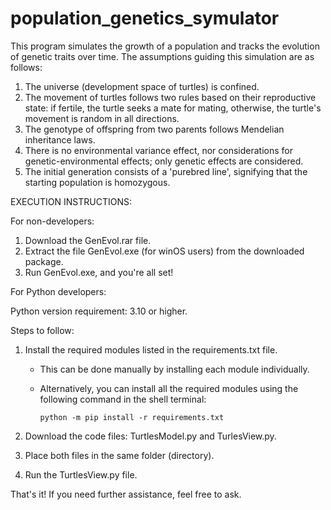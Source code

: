 # population_genetics_symulator
This program simulates the growth of a population and tracks the evolution of genetic traits over time. The assumptions guiding this simulation are as follows:

1. The universe (development space of turtles) is confined.
2. The movement of turtles follows two rules based on their reproductive state: if fertile, the turtle seeks a mate for mating, otherwise, the turtle's movement is random in all directions.
3. The genotype of offspring from two parents follows Mendelian inheritance laws.
4. There is no environmental variance effect, nor considerations for genetic-environmental effects; only genetic effects are considered.
5. The initial generation consists of a 'purebred line', signifying that the starting population is homozygous.


EXECUTION INSTRUCTIONS:

For non-developers:

1. Download the GenEvol.rar file.
2. Extract the file GenEvol.exe (for winOS users) from the downloaded package.
3. Run GenEvol.exe, and you're all set!

For Python developers:

Python version requirement: 3.10 or higher.

Steps to follow:

1. Install the required modules listed in the requirements.txt file.
   - This can be done manually by installing each module individually.
   - Alternatively, you can install all the required modules using the following command in the shell terminal:

      ```
      python -m pip install -r requirements.txt
      ```

2. Download the code files: TurtlesModel.py and TurlesView.py.
3. Place both files in the same folder (directory).
4. Run the TurtlesView.py file.

That's it! If you need further assistance, feel free to ask.
